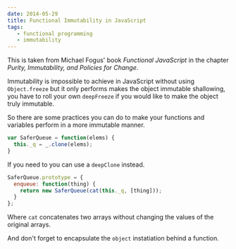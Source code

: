 ```yaml
---
date: 2014-05-29
title: Functional Immutability in JavaScript
tags: 
   - functional programming
   - immutability
---
```


This is taken from Michael Fogus' book *Functional JavaScript* in the chapter *Purity, Immutability, and Policies for Change*.

Immutability is impossible to achieve in JavaScript without using `Object.freeze` but it only performs makes the object immutable shallowing, you have to roll your own `deepFreeze` if you would like to make the object truly immutable.

So there are some practices you can do to make your functions and variables perform in a more immutable manner.

```javascript
var SaferQueue = function(elems) {
  this._q = _.clone(elems);
}
```

If you need to you can use a `deepClone` instead.

```javascript
SaferQueue.prototype = {
  enqueue: function(thing) {
    return new SaferQueue(cat(this._q, [thing]));
  }
};
```

Where `cat` concatenates two arrays without changing the values of the original arrays.

And don't forget to encapsulate the `object` instatiation behind a function.
